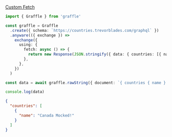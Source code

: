<div class="ExampleSnippet">
<a href="../../examples/transport-http/custom-fetch">Custom Fetch</a>

<!-- dprint-ignore-start -->
```ts twoslash
import { Graffle } from 'graffle'

const graffle = Graffle
  .create({ schema: `https://countries.trevorblades.com/graphql` })
  .anyware(({ exchange }) =>
    exchange({
      using: {
        fetch: async () => {
          return new Response(JSON.stringify({ data: { countries: [{ name: `Canada Mocked!` }] } }))
        },
      },
    })
  )

const data = await graffle.rawString({ document: `{ countries { name } }` })

console.log(data)
```
<!-- dprint-ignore-end -->

<!-- dprint-ignore-start -->
```json
{
  "countries": [
    {
      "name": "Canada Mocked!"
    }
  ]
}
```
<!-- dprint-ignore-end -->

</div>
